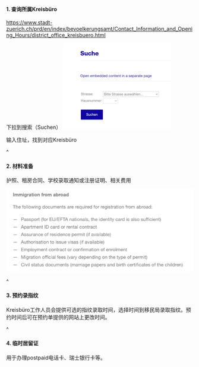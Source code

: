 #### **1. 查询所属Kreisbüro**

<https://www.stadt-zuerich.ch/prd/en/index/bevoelkerungsamt/Contact_Information_and_Opening_Hours/district_office_kreisbuero.html>

下拉到搜索（Suchen）
![](.topwrite/assets/image_1680724342187.png)

输入住址，找到对应Kreisbüro

^

#### **2. 材料准备**

护照、租房合同、学校录取通知或注册证明、相关费用

![](.topwrite/assets/image.png)

^

#### **3**. **预约录指纹**

Kreisbüro工作人员会提供可选的指纹录取时间，选择时间到移民局录取指纹。预约时间后可在预约单提供的网站上更改时间。

^

#### **4**. **临时居留证**

用于办理postpaid电话卡、瑞士银行卡等。
